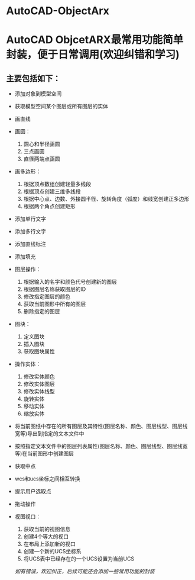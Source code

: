 # AutoCAD-ObjectArx
# AutoCAD ObjcetARX最常用功能简单封装，便于日常调用(欢迎纠错和学习)

## 主要包括如下：
- 添加对象到模型空间
- 获取模型空间某个图层或所有图层的实体
- 画直线
- 画圆：
	1. 圆心和半径画圆
	2. 三点画圆
	3. 直径两端点画圆
- 画多边形：
	1. 根据顶点数组创建轻量多线段
	2. 根据顶点创建三维多线段
	3. 根据中心点、边数、外接圆半径、旋转角度（弧度）和线宽创建正多边形
	4. 根据两个角点创建矩形
- 添加单行文字
- 添加多行文字
- 添加直线标注
- 添加填充
- 图层操作：
	1. 根据输入的名字和颜色代号创建新的图层
	2. 根据图层名称获取图层的ID
	3. 修改指定图层的颜色
	4. 获取当前图形中所有的图层
	5. 删除指定的图层
- 图块：
	1. 定义图块
	2. 插入图块
	3. 获取图块属性
- 操作实体：
	1. 修改实体颜色
	2. 修改实体图层
	3. 修改实体线型
	4. 旋转实体
	5. 移动实体
	6. 缩放实体
- 将当前图纸中存在的所有图层及其特性(图层名称、颜色、图层线型、图层线宽等)导出到指定的文本文件中
- 按照指定文本文件中的图层列表属性(图层名称、颜色、图层线型、图层线宽等)在当前图形中创建图层
- 获取中点
- wcs和ucs坐标之间相互转换
- 提示用户选取点
- 拖动操作
- 视图视口：
	1. 获取当前的视图信息
	2. 创建4个等大的视口
	3. 在布局上添加新的视口
	4. 创建一个新的UCS坐标系
	5. 将UCS表中已经存在的一个UCS设置为当前UCS
  
  *如有错误，欢迎纠正，后续可能还会添加一些常用功能的封装*
